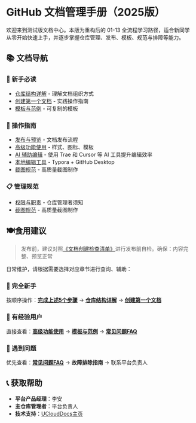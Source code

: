 # GitHub 文档管理手册（2025版）

欢迎来到测试版文档中心。本版为重构后的 01-13 全流程学习路径，适合新同学从零开始快速上手，并逐步掌握仓库管理、发布、模板、规范与排障等能力。

## 📚 文档导航

### 🎯 新手必读
- [仓库结构详解](02-repository-guide.md) - 理解文档组织方式
- [创建第一个文档](03-create-docs.md) - 实践操作指南
- [模板与范例](11-templates.md) - 可复制的模板

### 🔧 操作指南
- [发布与预览](04-publish-guide.md) - 文档发布流程
- [高级功能使用](05-advanced-features.md) - 样式、图标、模板
- [AI 辅助编辑](06-ai-editing.md) - 使用 Trae 和 Cursor 等 AI 工具提升编辑效率
- [本地编辑工具](07-local-editing.md) - Typora + GitHub Desktop
- [截图规范](08-screenshot-guide.md) - 高质量截图制作

### 📋 管理规范
- [权限与职责](09-responsibilities.md) - 仓库管理者须知
- [截图规范](08-screenshot-guide.md) - 高质量截图制作

## 🍽️食用建议
> 发布前，建议对照[《文档创建检查清单》](13-appendix?id=📋-文档创建检查清单)进行发布前自检。确保：内容完整、预览正常

日常维护，请根据需要选择对应章节进行查询、辅助：
### 👶 完全新手
按顺序操作：**[完成上述5个步骤](01-getting-started.md)** → **[仓库结构详解](02-repository-structure.mddd)** → **[创建第一个文档](03-create-docs.md)**

### 🔄 有经验用户
直接查看：**[高级功能使用](05-advanced-features.md)** → **[模板与范例](11-templates.md)** → **[常见问题FAQ](10-faq.md)**

### 🚨 遇到问题
优先查看：**[常见问题FAQ](10-faq.md)** → **故障排除指南** → 联系平台负责人

## 📞 获取帮助

- **平台产品经理**：李安
- **主仓库管理者**：平台负责人
- **技术支持**：[UCloudDocs主页](https://ones.dml.ucloud.cn/wiki#/team/BVSybaCU/page/NTE23iof)

